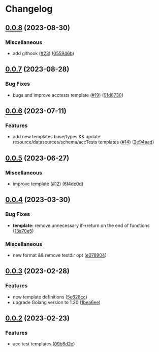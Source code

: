 # Changelog

## [0.0.8](https://github.com/FrangipaneTeam/terraform-templates/compare/v0.0.7...v0.0.8) (2023-08-30)


### Miscellaneous

* add githook ([#23](https://github.com/FrangipaneTeam/terraform-templates/issues/23)) ([055946b](https://github.com/FrangipaneTeam/terraform-templates/commit/055946bd9f7a94336fed0efe9cd6d5d915fbb91b))

## [0.0.7](https://github.com/FrangipaneTeam/terraform-templates/compare/v0.0.6...v0.0.7) (2023-08-28)


### Bug Fixes

* bugs and improve acctests template ([#19](https://github.com/FrangipaneTeam/terraform-templates/issues/19)) ([91d8730](https://github.com/FrangipaneTeam/terraform-templates/commit/91d87305eb3d3517975b6f4c4531749adfca890d))

## [0.0.6](https://github.com/FrangipaneTeam/terraform-templates/compare/v0.0.5...v0.0.6) (2023-07-11)


### Features

* add new templates base/types && update resource/datasources/schema/accTests templates ([#14](https://github.com/FrangipaneTeam/terraform-templates/issues/14)) ([2e94aad](https://github.com/FrangipaneTeam/terraform-templates/commit/2e94aadcb67d2462938ae439752fb53c3a67908c))

## [0.0.5](https://github.com/FrangipaneTeam/terraform-templates/compare/v0.0.4...v0.0.5) (2023-06-27)


### Miscellaneous

* improve template ([#12](https://github.com/FrangipaneTeam/terraform-templates/issues/12)) ([6f4dc0d](https://github.com/FrangipaneTeam/terraform-templates/commit/6f4dc0dedc372345a7173b89e85c484feac97364))

## [0.0.4](https://github.com/FrangipaneTeam/terraform-templates/compare/v0.0.3...v0.0.4) (2023-03-30)


### Bug Fixes

* **template:** remove unnecessary if-&gt;return on the end of functions ([13a70e5](https://github.com/FrangipaneTeam/terraform-templates/commit/13a70e508d90f2b9934d7abac8b84ac03d707311))


### Miscellaneous

* new format && remove testdir opt ([e078904](https://github.com/FrangipaneTeam/terraform-templates/commit/e0789042ff4f86286bf656f86eea8ea430abf17f))

## [0.0.3](https://github.com/FrangipaneTeam/terraform-templates/compare/v0.0.2...v0.0.3) (2023-02-28)


### Features

* new template definitions ([5e628cc](https://github.com/FrangipaneTeam/terraform-templates/commit/5e628cc0866e2ac7d75897743bdb1eaa009a7b61))
* upgrade Golang version to 1.20 ([1bea6ee](https://github.com/FrangipaneTeam/terraform-templates/commit/1bea6eecf1dcaf8329e169a10e5dd5ae3483b022))

## [0.0.2](https://github.com/FrangipaneTeam/terraform-templates/compare/v0.0.1...v0.0.2) (2023-02-23)


### Features

* acc test templates ([09b6d2e](https://github.com/FrangipaneTeam/terraform-templates/commit/09b6d2e0587cf232e93c5b9989fbd3d02dcc214c))
